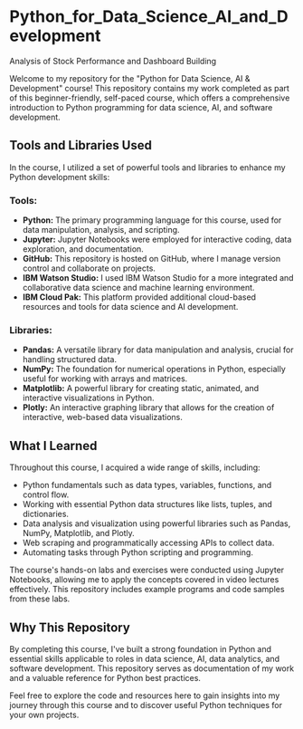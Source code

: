 # Python_for_Data_Science_AI_and_Development
Analysis of Stock Performance and Dashboard Building

Welcome to my repository for the "Python for Data Science, AI & Development" course! This repository contains my work completed as part of this beginner-friendly, self-paced course, which offers a comprehensive introduction to Python programming for data science, AI, and software development.

## Tools and Libraries Used

In the course, I utilized a set of powerful tools and libraries to enhance my Python development skills:

### Tools:
- **Python:** The primary programming language for this course, used for data manipulation, analysis, and scripting.
- **Jupyter:** Jupyter Notebooks were employed for interactive coding, data exploration, and documentation.
- **GitHub:** This repository is hosted on GitHub, where I manage version control and collaborate on projects.
- **IBM Watson Studio:** I used IBM Watson Studio for a more integrated and collaborative data science and machine learning environment.
- **IBM Cloud Pak:** This platform provided additional cloud-based resources and tools for data science and AI development.

### Libraries:
- **Pandas:** A versatile library for data manipulation and analysis, crucial for handling structured data.
- **NumPy:** The foundation for numerical operations in Python, especially useful for working with arrays and matrices.
- **Matplotlib:** A powerful library for creating static, animated, and interactive visualizations in Python.
- **Plotly:** An interactive graphing library that allows for the creation of interactive, web-based data visualizations.

## What I Learned

Throughout this course, I acquired a wide range of skills, including:

- Python fundamentals such as data types, variables, functions, and control flow.
- Working with essential Python data structures like lists, tuples, and dictionaries.
- Data analysis and visualization using powerful libraries such as Pandas, NumPy, Matplotlib, and Plotly.
- Web scraping and programmatically accessing APIs to collect data.
- Automating tasks through Python scripting and programming.

The course's hands-on labs and exercises were conducted using Jupyter Notebooks, allowing me to apply the concepts covered in video lectures effectively. This repository includes example programs and code samples from these labs.

## Why This Repository

By completing this course, I've built a strong foundation in Python and essential skills applicable to roles in data science, AI, data analytics, and software development. This repository serves as documentation of my work and a valuable reference for Python best practices.

Feel free to explore the code and resources here to gain insights into my journey through this course and to discover useful Python techniques for your own projects.

